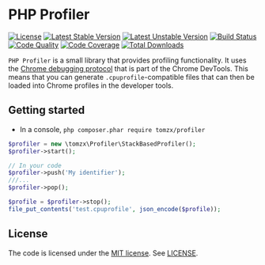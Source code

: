 # PHP Profiler

[![License](https://poser.pugx.org/tomzx/profiler/license.svg)](https://packagist.org/packages/tomzx/profiler)
[![Latest Stable Version](https://poser.pugx.org/tomzx/profiler/v/stable.svg)](https://packagist.org/packages/tomzx/profiler)
[![Latest Unstable Version](https://poser.pugx.org/tomzx/profiler/v/unstable.svg)](https://packagist.org/packages/tomzx/profiler)
[![Build Status](https://img.shields.io/travis/tomzx/profiler.svg)](https://travis-ci.org/tomzx/profiler)
[![Code Quality](https://img.shields.io/scrutinizer/g/tomzx/profiler.svg)](https://scrutinizer-ci.com/g/tomzx/profiler/code-structure)
[![Code Coverage](https://img.shields.io/scrutinizer/coverage/g/tomzx/profiler.svg)](https://scrutinizer-ci.com/g/tomzx/profiler)
[![Total Downloads](https://img.shields.io/packagist/dt/tomzx/profiler.svg)](https://packagist.org/packages/tomzx/profiler)

`PHP Profiler` is a small library that provides profiling functionality. It uses the [Chrome debugging protocol](https://chromedevtools.github.io/debugger-protocol-viewer/v8/Profiler/) that is part of the Chrome DevTools. This means that you can generate `.cpuprofile`-compatible files that can then be loaded into Chrome profiles in the developer tools.

## Getting started
* In a console, `php composer.phar require tomzx/profiler`

```php
$profiler = new \tomzx\Profiler\StackBasedProfiler();
$profiler->start();

// In your code
$profiler->push('My identifier');
///...
$profiler->pop();

$profile = $profiler->stop();
file_put_contents('test.cpuprofile', json_encode($profile));
```

## License

The code is licensed under the [MIT license](http://choosealicense.com/licenses/mit/). See [LICENSE](LICENSE).